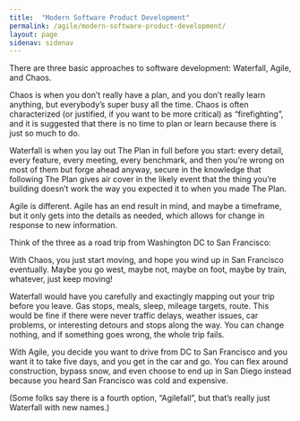 ```yaml
---
title:  "Modern Software Product Development"
permalink: /agile/modern-software-product-development/
layout: page
sidenav: sidenav
---
```


There are three basic approaches to software development: Waterfall, Agile, and Chaos.

Chaos is when you don’t really have a plan, and you don’t really learn anything, but everybody’s super busy all the time. Chaos is often characterized (or justified, if you want to be more critical) as “firefighting”, and it is suggested that there is no time to plan or learn because there is just so much to do.

Waterfall is when you lay out The Plan in full before you start: every detail, every feature, every meeting, every benchmark, and then you’re wrong on most of them but forge ahead anyway, secure in the knowledge that following The Plan gives air cover in the likely event that the thing you’re building doesn’t work the way you expected it to when you made The Plan.

Agile is different. Agile has an end result in mind, and maybe a timeframe, but it only gets into the details as needed, which allows for change in response to new information.

Think of the three as a road trip from Washington DC to San Francisco:

With Chaos, you just start moving, and hope you wind up in San Francisco eventually. Maybe you go west, maybe not, maybe on foot, maybe by train, whatever, just keep moving!

Waterfall would have you carefully and exactingly mapping out your trip before you leave. Gas stops, meals, sleep, mileage targets, route. This would be fine if there were never traffic delays, weather issues, car problems, or interesting detours and stops along the way. You can change nothing, and if something goes wrong, the whole trip fails.

With Agile, you decide you want to drive from DC to San Francisco and you want it to take five days, and you get in the car and go. You can flex around construction, bypass snow, and even choose to end up in San Diego instead because you heard San Francisco was cold and expensive.

(Some folks say there is a fourth option, “Agilefall”, but that’s really just Waterfall with new names.)
